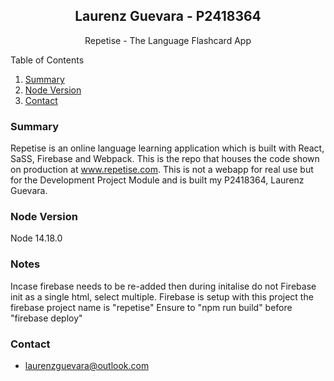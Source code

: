 <div align="center">
  <h2 align="center">Laurenz Guevara - P2418364</h2>
  <p align="center">Repetise - The Language Flashcard App</p>
</div>

<contents>
  <contenttitle>Table of Contents</contenttitle>
  <ol>
    <li><a href="#summary">Summary</a></li>
    <li><a href="#node-version">Node Version</a></li>
    <li><a href="#contact">Contact</a></li>
  </ol>
</contents>

### Summary
Repetise is an online language learning application which is built with React, SaSS, Firebase and Webpack. This is the repo that houses the code shown on production at www.repetise.com. This is not a webapp for real use but for the Development Project Module and is built my P2418364, Laurenz Guevara.

### Node Version
Node 14.18.0

### Notes
Incase firebase needs to be re-added then during initalise do not Firebase init as a single html, select multiple.
Firebase is setup with this project the firebase project name is "repetise"
Ensure to "npm run build" before "firebase deploy"

### Contact

* laurenzguevara@outlook.com
